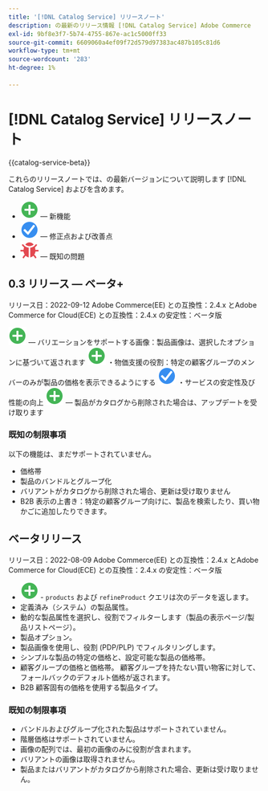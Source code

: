 ```yaml
---
title: '[!DNL Catalog Service] リリースノート'
description: の最新のリリース情報 [!DNL Catalog Service] Adobe Commerce
exl-id: 9bf8e3f7-5b74-4755-867e-ac1c5000ff33
source-git-commit: 6609060a4ef09f72d579d97383ac487b105c81d6
workflow-type: tm+mt
source-wordcount: '283'
ht-degree: 1%

---
```


# [!DNL Catalog Service] リリースノート

{{catalog-service-beta}}

これらのリリースノートでは、の最新バージョンについて説明します [!DNL Catalog Service] およびを含めます。

* ![新規](../assets/new.svg)  — 新機能
* ![修正点](../assets/fix.svg)  — 修正点および改善点
* ![バグ](../assets/bug.svg)  — 既知の問題

## 0.3 リリース — ベータ+

リリース日：2022-09-12 Adobe Commerce(EE) との互換性：2.4.x とAdobe Commerce for Cloud(ECE) との互換性：2.4.x の安定性：ベータ版

![新規](../assets/new.svg)  — バリエーションをサポートする画像：製品画像は、選択したオプションに基づいて返されます
![新規](../assets/new.svg) ・物価支援の役割：特定の顧客グループのメンバーのみが製品の価格を表示できるようにする
![修正点](../assets/fix.svg) ・サービスの安定性及び性能の向上
![新規](../assets/new.svg)  — 製品がカタログから削除された場合は、アップデートを受け取ります

### 既知の制限事項

以下の機能は、まだサポートされていません。

* 価格帯
* 製品のバンドルとグループ化
* バリアントがカタログから削除された場合、更新は受け取りません
* B2B 表示の上書き：特定の顧客グループ向けに、製品を検索したり、買い物かごに追加したりできます。


## ベータリリース

リリース日：2022-08-09 Adobe Commerce(EE) との互換性：2.4.x とAdobe Commerce for Cloud(ECE) との互換性：2.4.x の安定性：ベータ版

* ![新規](../assets/new.svg) - `products` および `refineProduct` クエリは次のデータを返します。
* 定義済み（システム）の製品属性。
* 動的な製品属性を選択し、役割でフィルターします（製品の表示ページ/製品リストページ）。
* 製品オプション。
* 製品画像を使用し、役割 (PDP/PLP) でフィルタリングします。
* シンプルな製品の特定の価格と、設定可能な製品の価格帯。
* 顧客グループの価格と価格帯。 顧客グループを持たない買い物客に対して、フォールバックのデフォルト価格が返されます。
* B2B 顧客固有の価格を使用する製品タイプ。

### 既知の制限事項

* バンドルおよびグループ化された製品はサポートされていません。
* 階層価格はサポートされていません。
* 画像の配列では、最初の画像のみに役割が含まれます。
* バリアントの画像は取得されません。
* 製品またはバリアントがカタログから削除された場合、更新は受け取りません。
